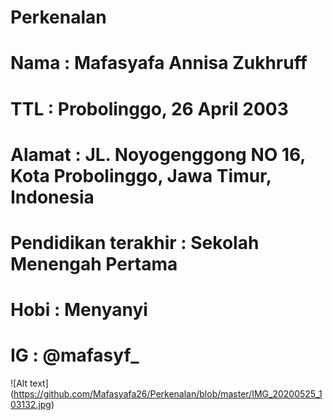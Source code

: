 # Perkenalan

# Nama : Mafasyafa Annisa Zukhruff
# TTL  : Probolinggo, 26 April 2003
#  Alamat : JL. Noyogenggong NO 16, Kota Probolinggo, Jawa Timur, Indonesia
#  Pendidikan terakhir : Sekolah Menengah Pertama
# Hobi : Menyanyi 
# IG : @mafasyf_

![Alt text] (https://github.com/Mafasyafa26/Perkenalan/blob/master/IMG_20200525_103132.jpg)
